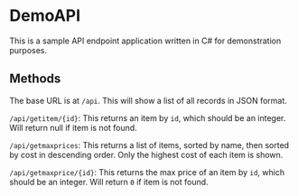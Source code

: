 # DemoAPI

This is a sample API endpoint application written in C# for demonstration purposes.

## Methods

The base URL is at `/api`. This will show a list of all records in JSON format.

`/api/getitem/{id}`: This returns an item by `id`, which should be an integer. Will return null if item is not found.

`/api/getmaxprices`: This returns a list of items, sorted by name, then sorted by cost in descending order. Only the highest cost of each item is shown.

`/api/getmaxprice/{id}`: This returns the max price of an item by `id`, which should be an integer. Will return `0` if item is not found.
